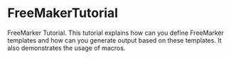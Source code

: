 # FreeMakerTutorial
FreeMarker Tutorial. This tutorial explains how can you define FreeMarker templates and how can you generate output based on these templates. It also demonstrates the usage of macros.
